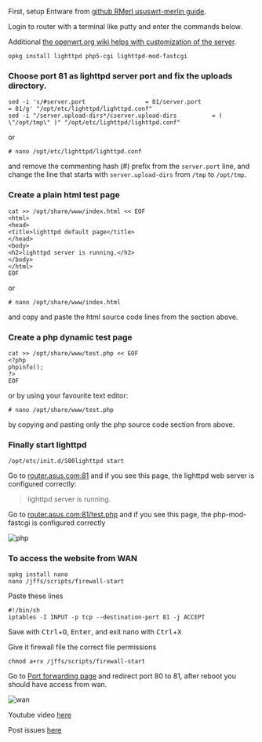 First, setup Entware from [github RMerl ususwrt-merlin guide](https://github.com/RMerl/asuswrt-merlin/wiki/Entware).

Login to router with a terminal like putty and enter the commands below.

Additional [the openwrt.org wiki helps with customization of the server](https://wiki.openwrt.org/doc/howto/http.lighttpd).
  
```
opkg install lighttpd php5-cgi lighttpd-mod-fastcgi
```

### Choose port 81 as lighttpd server port and fix the uploads directory.
```
sed -i 's/#server.port                 = 81/server.port                 = 81/g' "/opt/etc/lighttpd/lighttpd.conf"
sed -i "/server.upload-dirs*/cserver.upload-dirs          = ( \"/opt/tmp\" )" "/opt/etc/lighttpd/lighttpd.conf"
```
or
```
# nano /opt/etc/lighttpd/lighttpd.conf
```
and remove the commenting hash (#) prefix from the `server.port` line,
and change the line that starts with `server.upload-dirs` from `/tmp` to `/opt/tmp`.

### Create a plain html test page
```
cat >> /opt/share/www/index.html << EOF
<html>
<head>
<title>lighttpd default page</title>
</head>
<body>
<h2>lighttpd server is running.</h2>
</body>
</html>
EOF
```
or
```
# nano /opt/share/www/index.html
```
and copy and paste the html source code lines from the section above.

### Create a php dynamic test page
```
cat >> /opt/share/www/test.php << EOF
<?php
phpinfo();
?>
EOF
```
or by using your favourite text editor:
```
# nano /opt/share/www/test.php
```
by copying and pasting only the php source code section from above.

### Finally start lighttpd
```
/opt/etc/init.d/S80lighttpd start
```
Go to [router.asus.com:81](http://router.asus.com:81) and if you see this page, the lighttpd web server is configured correctly:

> 
> lighttpd server is running.
> 

Go to [router.asus.com:81/test.php](http://router.asus.com:81/test.php) and if you see this page, the php-mod-fastcgi is configured correctly

![php](http://i50.tinypic.com/i5usfo.png)

### To access the website from WAN
```
opkg install nano
nano /jffs/scripts/firewall-start
```

Paste these lines
```
#!/bin/sh
iptables -I INPUT -p tcp --destination-port 81 -j ACCEPT
```

Save with <kbd>Ctrl</kbd>+<kbd>O</kbd>, <kbd>Enter</kbd>, and exit nano with <kbd>Ctrl</kbd>+<kbd>X</kbd>

Give it firewall file the correct file permissions
```
chmod a+rx /jffs/scripts/firewall-start
```

Go to [Port forwarding page](router.asus.com/Advanced_VirtualServer_Content.asp) and redirect port 80 to 81, after reboot you should have access from wan.

![wan](http://i47.tinypic.com/309hgqr.png)

Youtube video [here](http://youtu.be/KHABSd7qB2M)

Post issues [here](https://www.hqt.ro/lighttpd-web-server-with-php-support-through-entware-ng/)